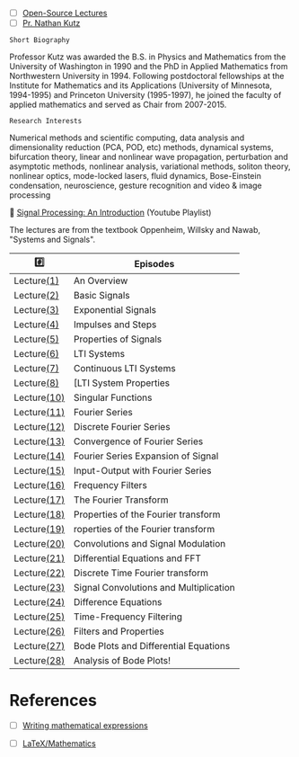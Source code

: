 
- [ ] [Open-Source Lectures](http://faculty.washington.edu/kutz/page5/page23)
- [ ] [Pr. Nathan Kutz](http://faculty.washington.edu/kutz/page4)

`Short Biography`

Professor Kutz was awarded the B.S. in Physics and Mathematics from the University of Washington in 1990 and the PhD in Applied Mathematics from Northwestern University in 1994. Following postdoctoral fellowships at the Institute for Mathematics and its Applications (University of Minnesota, 1994-1995) and Princeton University (1995-1997), he joined the faculty of applied mathematics and served as Chair from 2007-2015.

`Research Interests`

Numerical methods and scientific computing, data analysis and dimensionality reduction (PCA, POD, etc) methods, dynamical systems, bifurcation theory, linear and nonlinear wave propagation, perturbation and asymptotic methods, nonlinear analysis, variational methods, soliton theory, nonlinear optics, mode-locked lasers, fluid dynamics, Bose-Einstein condensation, neuroscience, gesture recognition and video & image processing



:round_pushpin: [Signal Processing: An Introduction](https://www.youtube.com/playlist?list=PL6Vi_EcJpt8E96_JTKoOKY3HYWVGjf6b4) (Youtube Playlist)

The lectures are from the textbook Oppenheim, Willsky and Nawab, "Systems and Signals".

|  :hash:            |  Episodes                              | 
|--------------------|----------------------------------------|
| Lecture[(1)](1)    | An Overview                            |
| Lecture[(2)](2)    | Basic Signals                          |
| Lecture[(3)](3)    | Exponential Signals                    |
| Lecture[(4)](4)    | Impulses and Steps                     |
| Lecture[(5)](5)    | Properties of Signals                  |
| Lecture[(6)](6)    | LTI Systems                            |
| Lecture[(7)](7)    | Continuous LTI Systems                 |
| Lecture[(8)](8)    | [LTI System Properties                 |
| Lecture[(10)](10)  | Singular Functions                     |
| Lecture[(11)](11)  | Fourier Series                         |
| Lecture[(12)](12)  | Discrete Fourier Series                |
| Lecture[(13)](13)  | Convergence of Fourier Series          |
| Lecture[(14)](14)  | Fourier Series Expansion of Signal     |
| Lecture[(15)](15)  | Input-Output with Fourier Series       |
| Lecture[(16)](16)  | Frequency Filters                      |
| Lecture[(17)](17)  | The Fourier Transform                  |
| Lecture[(18)](18)  | Properties of the Fourier transform    |
| Lecture[(19)](19)  | roperties of the Fourier transform     |
| Lecture[(20)](20)  | Convolutions and Signal Modulation     |
| Lecture[(21)](21)  | Differential Equations and FFT         |
| Lecture[(22)](22)  | Discrete Time Fourier transform        |
| Lecture[(23)](23)  | Signal Convolutions and Multiplication |
| Lecture[(24)](24)  | Difference Equations                   |
| Lecture[(25)](25)  | Time-Frequency Filtering               |
| Lecture[(26)](26)  | Filters and Properties                 |
| Lecture[(27)](27)  | Bode Plots and Differential Equations  |
| Lecture[(28)](28)  | Analysis of Bode Plots!                |


# References

- [ ] [Writing mathematical expressions](https://docs.github.com/en/get-started/writing-on-github/working-with-advanced-formatting/writing-mathematical-expressions)
- [ ] [LaTeX/Mathematics](https://en.wikibooks.org/wiki/LaTeX/Mathematics)




